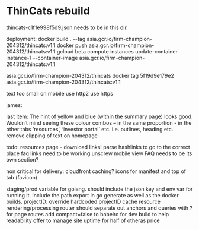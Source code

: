 # ThinCats rebuild
thincats-c1f1e998f5d9.json needs to be in this dir.

deployment:
docker build . --tag asia.gcr.io/firm-champion-204312/thincats:v1.1
docker push asia.gcr.io/firm-champion-204312/thincats:v1.1
gcloud beta compute instances update-container instance-1 --container-image asia.gcr.io/firm-champion-204312/thincats:v1.1

asia.gcr.io/firm-champion-204312/thincats
docker tag 5f19d9e179e2 asia.gcr.io/firm-champion-204312/thincats:v1.1

text too small on mobile
use http2
use https

james:

last item:
The hint of yellow and blue (within the summary page) looks good. Wouldn’t mind seeing these colour combos – in the same proportion - in the other tabs ‘resources’, ‘investor portal’ etc. i.e. outlines, heading etc.
remove clipping of text on homepage 

todo:
resources page - download links!
parse hashlinks to go to the correct place
faq links need to be working
unscrew mobile view
FAQ needs to be its own section?

non critical for delivery:
cloudfront caching?
icons for manifest and top of tab (favicon)

staging/prod variable for golang. should include the json key and env var for running it. Include the path export in go generate as well as the docker builds.
projectID: override hardcoded projectID
cache resource rendering/processing
router should separate out anchors and queries with ? for page routes
add compact=false to babelrc for dev build to help readability
offer to manage site uptime for half of otheras price
